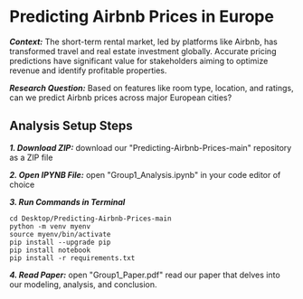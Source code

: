# Predicting Airbnb Prices in Europe

***Context:*** The short-term rental market, led by platforms like Airbnb, has transformed travel and
real estate investment globally. Accurate pricing predictions have significant value for
stakeholders aiming to optimize revenue and identify profitable properties. 

***Research Question:*** Based on features like room type, location, and ratings, can we
predict Airbnb prices across major European cities?

## Analysis Setup Steps

***1. Download ZIP:*** download our "Predicting-Airbnb-Prices-main" repository as a ZIP file

***2. Open IPYNB File:*** open "Group1_Analysis.ipynb" in your code editor of choice

***3. Run Commands in Terminal***
```
cd Desktop/Predicting-Airbnb-Prices-main
python -m venv myenv
source myenv/bin/activate
pip install --upgrade pip
pip install notebook
pip install -r requirements.txt
```

***4. Read Paper:*** open "Group1_Paper.pdf" read our paper that delves into our modeling, analysis, and conclusion.
